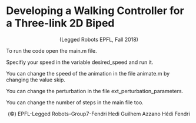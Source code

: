 # Developing a Walking Controller for a Three-link 2D Biped
<p> <center> (Legged Robots EPFL, Fall 2018)</center>  </p>


<p>To run the code open the main.m file.</p>

<p>Specifiy your speed in the variable desired_speed and run it.</p>

<p>You can change the speed of the animation in the file animate.m by changing the value skip.</p>

<p>You can change the perturbation in the file ext_perturbation_parameters.</p>

<p>You can change the number of steps in the main file too.</p>

<p> <center> (©) EPFL-Legged Robots-Group7-Fendri Hedi Guilhem Azzano Hédi Fendri </center> </p>
